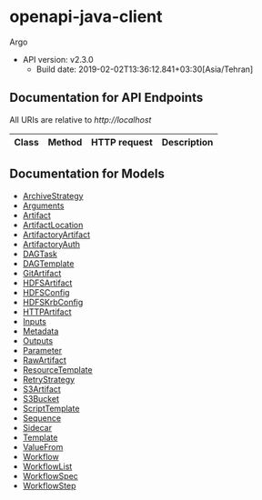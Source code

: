 # openapi-java-client

Argo
- API version: v2.3.0
  - Build date: 2019-02-02T13:36:12.841+03:30[Asia/Tehran]

## Documentation for API Endpoints

All URIs are relative to *http://localhost*

Class | Method | HTTP request | Description
------------ | ------------- | ------------- | -------------


## Documentation for Models

 - [ArchiveStrategy](docs/IoArgoprojWorkflowV1alpha1ArchiveStrategy.md)
 - [Arguments](docs/IoArgoprojWorkflowV1alpha1Arguments.md)
 - [Artifact](docs/IoArgoprojWorkflowV1alpha1Artifact.md)
 - [ArtifactLocation](docs/IoArgoprojWorkflowV1alpha1ArtifactLocation.md)
 - [ArtifactoryArtifact](docs/IoArgoprojWorkflowV1alpha1ArtifactoryArtifact.md)
 - [ArtifactoryAuth](docs/IoArgoprojWorkflowV1alpha1ArtifactoryAuth.md)
 - [DAGTask](docs/IoArgoprojWorkflowV1alpha1DAGTask.md)
 - [DAGTemplate](docs/IoArgoprojWorkflowV1alpha1DAGTemplate.md)
 - [GitArtifact](docs/IoArgoprojWorkflowV1alpha1GitArtifact.md)
 - [HDFSArtifact](docs/IoArgoprojWorkflowV1alpha1HDFSArtifact.md)
 - [HDFSConfig](docs/IoArgoprojWorkflowV1alpha1HDFSConfig.md)
 - [HDFSKrbConfig](docs/IoArgoprojWorkflowV1alpha1HDFSKrbConfig.md)
 - [HTTPArtifact](docs/IoArgoprojWorkflowV1alpha1HTTPArtifact.md)
 - [Inputs](docs/IoArgoprojWorkflowV1alpha1Inputs.md)
 - [Metadata](docs/IoArgoprojWorkflowV1alpha1Metadata.md)
 - [Outputs](docs/IoArgoprojWorkflowV1alpha1Outputs.md)
 - [Parameter](docs/IoArgoprojWorkflowV1alpha1Parameter.md)
 - [RawArtifact](docs/IoArgoprojWorkflowV1alpha1RawArtifact.md)
 - [ResourceTemplate](docs/IoArgoprojWorkflowV1alpha1ResourceTemplate.md)
 - [RetryStrategy](docs/IoArgoprojWorkflowV1alpha1RetryStrategy.md)
 - [S3Artifact](docs/IoArgoprojWorkflowV1alpha1S3Artifact.md)
 - [S3Bucket](docs/IoArgoprojWorkflowV1alpha1S3Bucket.md)
 - [ScriptTemplate](docs/IoArgoprojWorkflowV1alpha1ScriptTemplate.md)
 - [Sequence](docs/IoArgoprojWorkflowV1alpha1Sequence.md)
 - [Sidecar](docs/IoArgoprojWorkflowV1alpha1Sidecar.md)
 - [Template](docs/IoArgoprojWorkflowV1alpha1Template.md)
 - [ValueFrom](docs/IoArgoprojWorkflowV1alpha1ValueFrom.md)
 - [Workflow](docs/IoArgoprojWorkflowV1alpha1Workflow.md)
 - [WorkflowList](docs/IoArgoprojWorkflowV1alpha1WorkflowList.md)
 - [WorkflowSpec](docs/IoArgoprojWorkflowV1alpha1WorkflowSpec.md)
 - [WorkflowStep](docs/IoArgoprojWorkflowV1alpha1WorkflowStep.md)

